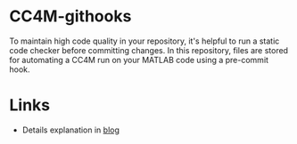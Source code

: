 # CC4M-githooks

To maintain high code quality in your repository, it's helpful to run a static code checker before committing changes. In this repository, files are stored for automating a CC4M run on your MATLAB code using a pre-commit hook.

# Links

* Details explanation in [blog](https://monkeyproofsolutions.nl/about/blog/cc4m/using-githooks)
